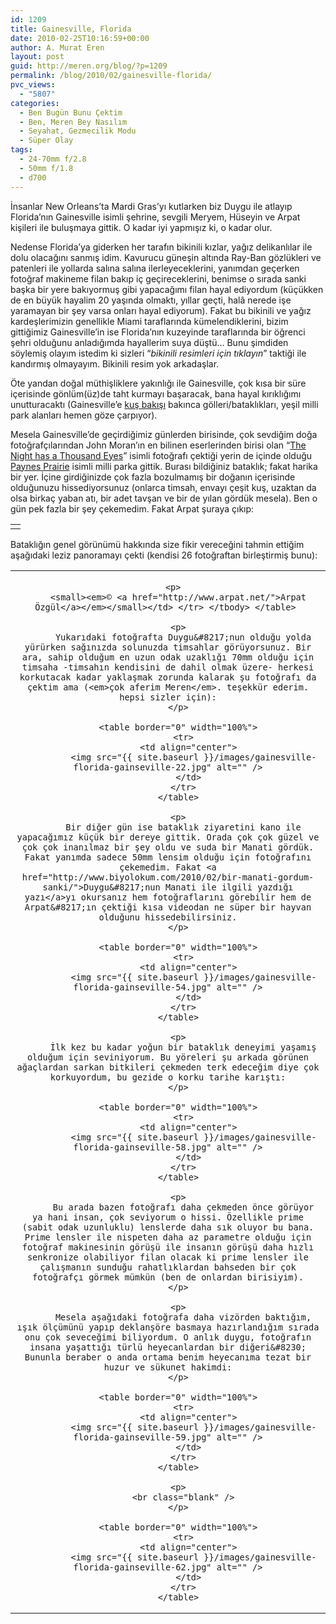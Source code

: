 ```yaml
---
id: 1209
title: Gainesville, Florida
date: 2010-02-25T10:16:59+00:00
author: A. Murat Eren
layout: post
guid: http://meren.org/blog/?p=1209
permalink: /blog/2010/02/gainesville-florida/
pvc_views:
  - "5807"
categories:
  - Ben Bugün Bunu Çektim
  - Ben, Meren Bey Nasılım
  - Seyahat, Gezmecilik Modu
  - Süper Olay
tags:
  - 24-70mm f/2.8
  - 50mm f/1.8
  - d700
---
```

İnsanlar New Orleans&#8217;ta Mardi Gras&#8217;yı kutlarken biz Duygu ile atlayıp Florida&#8217;nın Gainesville isimli şehrine, sevgili Meryem, Hüseyin ve Arpat kişileri ile buluşmaya gittik. O kadar iyi yapmışız ki, o kadar olur.

Nedense Florida&#8217;ya giderken her tarafın bikinili kızlar, yağız delikanlılar ile dolu olacağını sanmış idim. Kavurucu güneşin altında Ray-Ban gözlükleri ve patenleri ile yollarda salına salına ilerleyeceklerini, yanımdan geçerken fotoğraf makineme filan bakıp iç geçireceklerini, benimse o sırada sanki başka bir yere bakıyormuş gibi yapacağımı filan hayal ediyordum (küçükken de en büyük hayalim 20 yaşında olmaktı, yıllar geçti, halâ nerede işe yaramayan bir şey varsa onları hayal ediyorum). Fakat bu bikinili ve yağız kardeşlerimizin genellikle Miami taraflarında kümelendiklerini, bizim gittiğimiz Gainesville&#8217;in ise Florida&#8217;nın kuzeyinde taraflarında bir öğrenci şehri olduğunu anladığımda hayallerim suya düştü&#8230; Bunu şimdiden söylemiş olayım istedim ki sizleri &#8220;_bikinili resimleri için tıklayın_&#8221; taktiği ile kandırmış olmayayım. Bikinili resim yok arkadaşlar.

Öte yandan doğal müthişliklere yakınlığı ile Gainesville, çok kısa bir süre içerisinde gönlüm(üz)de taht kurmayı başaracak, bana hayal kırıklığımı unutturacaktı (Gainesville&#8217;e [kuş bakışı](http://maps.google.com/maps?f=q&source=s_q&hl=en&geocode=&q=gainesville,+fl&sll=37.996163,-95.712891&sspn=47.722942,114.169922&ie=UTF8&hq=&hnear=Gainesville,+Alachua,+Florida&ll=29.642708,-82.320557&spn=0.431471,0.891953&z=11) bakınca gölleri/bataklıkları, yeşil milli park alanları hemen göze çarpıyor).

Mesela Gainesville&#8217;de geçirdiğimiz günlerden birisinde, çok sevdiğim doğa fotoğrafçılarından John Moran&#8217;ın en bilinen eserlerinden birisi olan &#8220;[The Night has a Thousand Eyes](http://johnmoranphoto.com/fauna_001.html)&#8221; isimli fotoğrafı çektiği yerin de içinde olduğu [Paynes Prairie](http://www.floridaadventuring.com/paynes-prairie.html) isimli milli parka gittik. Burası bildiğiniz bataklık; fakat harika bir yer. İçine girdiğinizde çok fazla bozulmamış bir doğanın içerisinde olduğunuzu hissediyorsunuz (onlarca timsah, envayı çeşit kuş, uzaktan da olsa birkaç yaban atı, bir adet tavşan ve bir de yılan gördük mesela). Ben o gün pek fazla bir şey çekemedim. Fakat Arpat şuraya çıkıp:

<table border="0" width="100%">
  <tr>
    <td align="center">
      <img src="{{ site.baseurl }}/images/gainesville-florida-gainseville-35.jpg" alt="" />
    </td>
  </tr>
</table>

Bataklığın genel görünümü hakkında size fikir vereceğini tahmin ettiğim aşağıdaki leziz panoramayı çekti (kendisi 26 fotoğraftan birleştirmiş bunu):

<table border="0" width="100%">
  <tr>
    <td align="center">
      <img src="{{ site.baseurl }}/images/gainesville-florida-dugong-39.jpg" alt="" /></p> 
      
      <p>
        <small><em>© <a href="http://www.arpat.net/">Arpat Özgül</a></em></small></td> </tr> </tbody> </table> 
        
        <p>
          Yukarıdaki fotoğrafta Duygu&#8217;nun olduğu yolda yürürken sağınızda solunuzda timsahlar görüyorsunuz. Bir ara, sahip olduğum en uzun odak uzaklığı 70mm olduğu için timsaha -timsahın kendisini de dahil olmak üzere- herkesi korkutacak kadar yaklaşmak zorunda kalarak şu fotoğrafı da çektim ama (<em>çok aferim Meren</em>. teşekkür ederim. hepsi sizler için):
        </p>
        
        <table border="0" width="100%">
          <tr>
            <td align="center">
              <img src="{{ site.baseurl }}/images/gainesville-florida-gainseville-22.jpg" alt="" />
            </td>
          </tr>
        </table>
        
        <p>
          Bir diğer gün ise bataklık ziyaretini kano ile yapacağımız küçük bir dereye gittik. Orada çok çok güzel ve çok çok inanılmaz bir şey oldu ve suda bir Manati gördük. Fakat yanımda sadece 50mm lensim olduğu için fotoğrafını çekemedim. Fakat <a href="http://www.biyolokum.com/2010/02/bir-manati-gordum-sanki/">Duygu&#8217;nun Manati ile ilgili yazdığı yazı</a>yı okursanız hem fotoğraflarını görebilir hem de Arpat&#8217;ın çektiği kısa videodan ne süper bir hayvan olduğunu hissedebilirsiniz.
        </p>
        
        <table border="0" width="100%">
          <tr>
            <td align="center">
              <img src="{{ site.baseurl }}/images/gainesville-florida-gainseville-54.jpg" alt="" />
            </td>
          </tr>
        </table>
        
        <p>
          İlk kez bu kadar yoğun bir bataklık deneyimi yaşamış olduğum için seviniyorum. Bu yöreleri şu arkada görünen ağaçlardan sarkan bitkileri çekmeden terk edeceğim diye çok korkuyordum, bu gezide o korku tarihe karıştı:
        </p>
        
        <table border="0" width="100%">
          <tr>
            <td align="center">
              <img src="{{ site.baseurl }}/images/gainesville-florida-gainseville-58.jpg" alt="" />
            </td>
          </tr>
        </table>
        
        <p>
          Bu arada bazen fotoğrafı daha çekmeden önce görüyor ya hani insan, çok seviyorum o hissi. Özellikle prime (sabit odak uzunluklu) lenslerde daha sık oluyor bu bana. Prime lensler ile nispeten daha az parametre olduğu için fotoğraf makinesinin görüşü ile insanın görüşü daha hızlı senkronize olabiliyor filan olacak ki prime lensler ile çalışmanın sunduğu rahatlıklardan bahseden bir çok fotoğrafçı görmek mümkün (ben de onlardan birisiyim).
        </p>
        
        <p>
          Mesela aşağıdaki fotoğrafa daha vizörden baktığım, ışık ölçümünü yapıp deklanşöre basmaya hazırlandığım sırada onu çok seveceğimi biliyordum. O anlık duygu, fotoğrafın insana yaşattığı türlü heyecanlardan bir diğeri&#8230; Bununla beraber o anda ortama benim heyecanıma tezat bir huzur ve sükunet hakimdi:
        </p>
        
        <table border="0" width="100%">
          <tr>
            <td align="center">
              <img src="{{ site.baseurl }}/images/gainesville-florida-gainseville-59.jpg" alt="" />
            </td>
          </tr>
        </table>
        
        <p>
          <br class="blank" />
        </p>
        
        <table border="0" width="100%">
          <tr>
            <td align="center">
              <img src="{{ site.baseurl }}/images/gainesville-florida-gainseville-62.jpg" alt="" />
            </td>
          </tr>
        </table>
